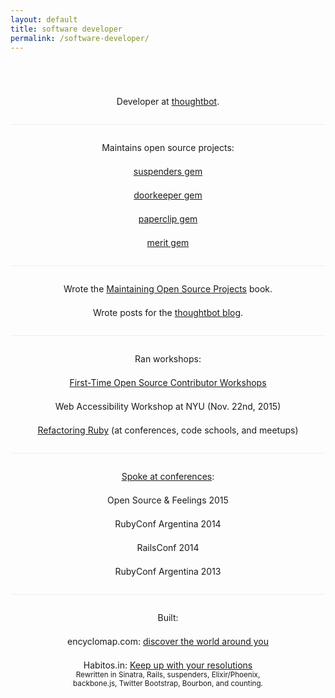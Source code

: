 ```yaml
---
layout: default
title: software developer
permalink: /software-developer/
---
```


<p style="text-align: center; padding-top: 4em">
  Developer at <a href="https://thoughtbot.com/new-york-city">thoughtbot</a>.
</p>


<p style="text-align: center; padding-top: 2em; margin-top: 2em; border-top: 1px solid #eee">
  Maintains open source projects:
</p>
<p style="text-align: center; padding-top: .5em">
  <a href="https://github.com/thoughtbot/suspenders">suspenders gem</a>
</p>
<p style="text-align: center; padding-top: .5em">
  <a href="https://github.com/doorkeeper-gem/doorkeeper">doorkeeper gem</a>
</p>
<p style="text-align: center; padding-top: .5em">
  <a href="https://github.com/thoughtbot/paperclip">paperclip gem</a>
</p>
<p style="text-align: center; padding-top: .5em">
  <a href="https://github.com/merit-gem/merit">merit gem</a>
</p>


<p style="text-align: center; padding-top: 2em; margin-top: 2em; border-top: 1px solid #eee">
  Wrote the
  <a href="http://maintaining-open-source.com/">Maintaining Open Source Projects</a>
  book.
</p>
<p style="text-align: center; padding-top: .5em">
  Wrote posts for the
  <a href="https://robots.thoughtbot.com/authors/tute-costa">thoughtbot blog</a>.
</p>


<p style="text-align: center; padding-top: 2em; margin-top: 2em; border-top: 1px solid #eee">
  Ran workshops:
</p>
<p style="text-align: center; padding-top: .5em">
  <a href="https://www.google.com/search?q=first-time+open+source+workshop+ruby+focused+site:http:%2F%2Fwww.meetup.com%2Fhackerhours">
    First-Time Open Source Contributor Workshops
  </a>
</p>
<p style="text-align: center; padding-top: .5em">
  Web Accessibility Workshop at NYU (Nov. 22nd, 2015)
</p>
<p style="text-align: center; padding-top: .5em">
  <a href="https://www.youtube.com/watch?v=VZha9Rh9dIc">Refactoring Ruby</a>
  (at conferences, code schools, and meetups)
</p>


<p style="text-align: center; padding-top: 2em; margin-top: 2em; border-top: 1px solid #eee">
  <a href="http://lanyrd.com/profile/tutec/sessions/">Spoke at conferences</a>:
</p>
<p style="text-align: center; padding-top: .5em">
  Open Source & Feelings 2015
</p>
<p style="text-align: center; padding-top: .5em">
  RubyConf Argentina 2014
</p>
<p style="text-align: center; padding-top: .5em">
  RailsConf 2014
</p>
<p style="text-align: center; padding-top: .5em">
  RubyConf Argentina 2013
</p>


<p style="text-align: center; padding-top: 2em; margin-top: 2em; border-top: 1px solid #eee">
  Built:
</p>
<p style="text-align: center; padding-top: .5em">
  encyclomap.com: <a href="http://www.encyclomap.com/">discover the world around you</a>
</p>
<p style="text-align: center; padding-top: .5em; padding-bottom: 4em">
  Habitos.in: <a href="http://www.habitos.in/">Keep up with your resolutions</a><br>
  <small>
    Rewritten in Sinatra, Rails, suspenders, Elixir/Phoenix,<br>
    backbone.js, Twitter Bootstrap, Bourbon, and counting.
  </small>
</p>
